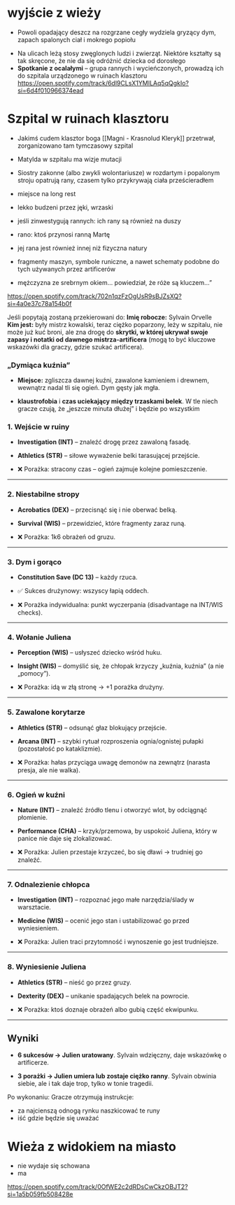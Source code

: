 
# wyjście z wieży
*  Powoli opadający deszcz na rozgrzane cegły wydziela gryzący dym, zapach spalonych ciał i mokrego popiołu
- Na ulicach leżą stosy zwęglonych ludzi i zwierząt. Niektóre kształty są tak skręcone, że nie da się odróżnić dziecka od dorosłego
- **Spotkanie z ocalałymi** – grupa rannych i wycieńczonych, prowadzą ich do szpitala urządzonego w ruinach klasztoru
https://open.spotify.com/track/6dl9CLsX1YMILAq5qQgkIo?si=6d4f010966374ead

# Szpital w ruinach klasztoru
* Jakimś cudem klasztor boga [[Magni - Krasnolud Kleryk]] przetrwał, zorganizowano tam tymczasowy szpital
* Matylda w szpitalu ma wizje mutacji
* Siostry zakonne (albo zwykli wolontariusze) w rozdartym i popalonym stroju opatrują rany, czasem tylko przykrywają ciała prześcieradłem
* miejsce na long rest
* lekko budzeni przez jęki, wrzaski
* jeśli zinwestygują rannych: ich rany są również na duszy

* rano: ktoś przynosi ranną Martę
* jej rana jest również innej niż fizyczna natury
* fragmenty maszyn, symbole runiczne, a nawet schematy podobne do tych używanych przez artificerów
* mężczyzna ze srebrnym okiem… powiedział, że róże są kluczem…”

https://open.spotify.com/track/702n1qzFzOgUsR9sBJZsXQ?si=4a0e37c78a154b0f

Jeśli popytają zostaną przekierowani do:
**Imię robocze:** Sylvain Orvelle  
**Kim jest:** były mistrz kowalski, teraz ciężko poparzony, leży w szpitalu, nie może już kuć broni, ale zna drogę do **skrytki, w której ukrywał swoje zapasy i notatki od dawnego mistrza-artificera** (mogą to być kluczowe wskazówki dla graczy, gdzie szukać artificera).

### „Dymiąca kuźnia”

- **Miejsce:** zgliszcza dawnej kuźni, zawalone kamieniem i drewnem, wewnątrz nadal tli się ogień. Dym gęsty jak mgła.
 * **klaustrofobia** i **czas uciekający między trzaskami belek**. W tle niech gracze czują, że „jeszcze minuta dłużej” i będzie po wszystkim

### 1. Wejście w ruiny

- **Investigation (INT)** – znaleźć drogę przez zawaloną fasadę.
    
- **Athletics (STR)** – siłowe wyważenie belki tarasującej przejście.
    
- ❌ Porażka: stracony czas – ogień zajmuje kolejne pomieszczenie.
    

---

### 2. Niestabilne stropy

- **Acrobatics (DEX)** – przecisnąć się i nie oberwać belką.
    
- **Survival (WIS)** – przewidzieć, które fragmenty zaraz runą.
    
- ❌ Porażka: 1k6 obrażeń od gruzu.
    

---

### 3. Dym i gorąco

- **Constitution Save (DC 13)** – każdy rzuca.
    
- ✅ Sukces drużynowy: wszyscy łapią oddech.
    
- ❌ Porażka indywidualna: punkt wyczerpania (disadvantage na INT/WIS checks).
    

---

### 4. Wołanie Juliena

- **Perception (WIS)** – usłyszeć dziecko wśród huku.
    
- **Insight (WIS)** – domyślić się, że chłopak krzyczy „kuźnia, kuźnia” (a nie „pomocy”).
    
- ❌ Porażka: idą w złą stronę → +1 porażka drużyny.
    

---

### 5. Zawalone korytarze

- **Athletics (STR)** – odsunąć głaz blokujący przejście.
    
- **Arcana (INT)** – szybki rytuał rozproszenia ognia/ognistej pułapki (pozostałość po kataklizmie).
    
- ❌ Porażka: hałas przyciąga uwagę demonów na zewnątrz (narasta presja, ale nie walka).
    

---

### 6. Ogień w kuźni

- **Nature (INT)** – znaleźć źródło tlenu i otworzyć wlot, by odciągnąć płomienie.
    
- **Performance (CHA)** – krzyk/przemowa, by uspokoić Juliena, który w panice nie daje się zlokalizować.
    
- ❌ Porażka: Julien przestaje krzyczeć, bo się dławi → trudniej go znaleźć.
    

---

### 7. Odnalezienie chłopca

- **Investigation (INT)** – rozpoznać jego małe narzędzia/ślady w warsztacie.
    
- **Medicine (WIS)** – ocenić jego stan i ustabilizować go przed wyniesieniem.
    
- ❌ Porażka: Julien traci przytomność i wynoszenie go jest trudniejsze.
    

---

### 8. Wyniesienie Juliena

- **Athletics (STR)** – nieść go przez gruzy.
    
- **Dexterity (DEX)** – unikanie spadających belek na powrocie.
    
- ❌ Porażka: ktoś doznaje obrażeń albo gubią część ekwipunku.
    

---

## Wyniki

- **6 sukcesów → Julien uratowany**. Sylvain wdzięczny, daje wskazówkę o artificerze.
    
- **3 porażki → Julien umiera lub zostaje ciężko ranny**. Sylvain obwinia siebie, ale i tak daje trop, tylko w tonie tragedii.

Po wykonaniu:
Gracze otrzymują instrukcje:
* za najcienszą odnogą rynku naszkicować te runy
* iść gdzie będzie się uważać

# Wieża z widokiem na miasto
* nie wydaje się schowana
* ma 


https://open.spotify.com/track/0OfWE2c2dRDsCwCkzOBJT2?si=1a5b059fb508428e